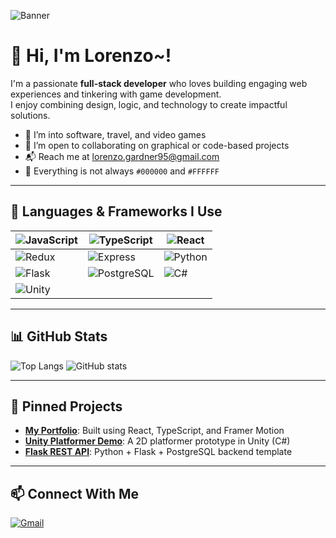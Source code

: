 ![Banner]([https://your-selected-banner-url.png](https://external-content.duckduckgo.com/iu/?u=https%3A%2F%2Fwww.geniusyield.co%2Fcss%2Fimg%2Fmmb-page%2FGithubBannerBottomHighlight.png&f=1&nofb=1&ipt=2a7c2c91da10d520d880b605b19a752e92937946fdc79bec61aab5c1871faa05))

# 👋 Hi, I'm Lorenzo~!

I'm a passionate **full-stack developer** who loves building engaging web experiences and tinkering with game development.  
I enjoy combining design, logic, and technology to create impactful solutions.

- 👀 I’m into software, travel, and video games
- 💞 I’m open to collaborating on graphical or code-based projects
- 📬 Reach me at [lorenzo.gardner95@gmail.com](mailto:lorenzo.gardner95@gmail.com)
- 🎨 Everything is not always `#000000` and `#FFFFFF`

---

## 🧠 Languages & Frameworks I Use

| ![JavaScript](https://img.shields.io/badge/JavaScript-323330?style=for-the-badge&logo=javascript&logoColor=F7DF1E) | ![TypeScript](https://img.shields.io/badge/TypeScript-007ACC?style=for-the-badge&logo=typescript&logoColor=white) | ![React](https://img.shields.io/badge/React-20232A?style=for-the-badge&logo=react&logoColor=61DAFB) |
|---|---|---|
| ![Redux](https://img.shields.io/badge/Redux-593D88?style=for-the-badge&logo=redux&logoColor=white) | ![Express](https://img.shields.io/badge/Express.js-404D59?style=for-the-badge&logo=express&logoColor=white) | ![Python](https://img.shields.io/badge/Python-3670A0?style=for-the-badge&logo=python&logoColor=FFD43B) |
| ![Flask](https://img.shields.io/badge/Flask-000000?style=for-the-badge&logo=flask&logoColor=white) | ![PostgreSQL](https://img.shields.io/badge/PostgreSQL-316192?style=for-the-badge&logo=postgresql&logoColor=white) | ![C#](https://img.shields.io/badge/C%23-239120?style=for-the-badge&logo=csharp&logoColor=white) |
| ![Unity](https://img.shields.io/badge/Unity-000000?style=for-the-badge&logo=unity&logoColor=white) | | |

---

## 📊 GitHub Stats

![Top Langs](https://github-readme-stats.vercel.app/api/top-langs/?username=yourusername&layout=compact&theme=dark)
![GitHub stats](https://github-readme-stats.vercel.app/api?username=yourusername&show_icons=true&theme=dark)

---

## 📌 Pinned Projects

- [**My Portfolio**](https://github.com/yourusername/portfolio): Built using React, TypeScript, and Framer Motion
- [**Unity Platformer Demo**](https://github.com/yourusername/game-dev-demo): A 2D platformer prototype in Unity (C#)
- [**Flask REST API**](https://github.com/yourusername/api-demo): Python + Flask + PostgreSQL backend template

---

## 📫 Connect With Me

[![Gmail](https://img.shields.io/badge/Gmail-D14836?style=for-the-badge&logo=gmail&logoColor=white)](mailto:lorenzo.gardner95@gmail.com)
